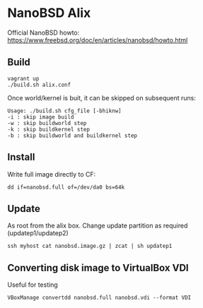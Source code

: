 # NanoBSD Alix

Official NanoBSD howto: https://www.freebsd.org/doc/en/articles/nanobsd/howto.html

## Build

```
vagrant up
./build.sh alix.conf
```

Once world/kernel is buit, it can be skipped on subsequent runs:

```
Usage: ./build.sh cfg_file [-bhiknw]
-i : skip image build
-w : skip buildworld step
-k : skip buildkernel step
-b : skip buildworld and buildkernel step
```

## Install

Write full image directly to CF:

```
dd if=nanobsd.full of=/dev/da0 bs=64k
```

## Update

As root from the alix box.  Change update partition as required
(updatep1/updatep2)


```
ssh myhost cat nanobsd.image.gz | zcat | sh updatep1
```


## Converting disk image to VirtualBox VDI

Useful for testing

```
VBoxManage convertdd nanobsd.full nanobsd.vdi --format VDI
```


